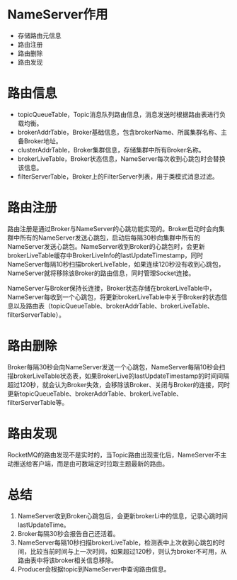 # NameServer作用

- 存储路由元信息
- 路由注册
- 路由删除
- 路由发现

# 路由信息

- topicQueueTable，Topic消息队列路由信息，消息发送时根据路由表进行负载均衡。
- brokerAddrTable，Broker基础信息，包含brokerName、所属集群名称、主备Broker地址。
- clusterAddrTable，Broker集群信息，存储集群中所有Broker名称。
- brokerLiveTable，Broker状态信息，NameServer每次收到心跳包时会替换该信息。
- filterServerTable，Broker上的FilterServer列表，用于类模式消息过滤。

# 路由注册

路由注册是通过Broker与NameServer的心跳功能实现的。Broker启动时会向集群中所有的NameServer发送心跳包，启动后每隔30秒向集群中所有的NameServer发送心跳包。NameServer收到Broker的心跳包时，会更新brokerLiveTable缓存中BrokerLiveInfo的lastUpdateTimestamp，同时NameServer每隔10秒扫描brokerLiveTable，如果连续120秒没有收到心跳包，NameServer就将移除该Broker的路由信息，同时管理Socket连接。

NameServer与Broker保持长连接，Broker状态存储在brokerLiveTable中，NameServer每收到一个心跳包，将更新brokerLiveTable中关于Broker的状态信息以及路由表（topicQueueTable、brokerAddrTable、brokerLiveTable、filterServerTable）。

# 路由删除

Broker每隔30秒会向NameServer发送一个心跳包，NameServer每隔10秒会扫描brokerLiveTable状态表，如果BrokerLive的lastUpdateTimestamp的时间间隔超过120秒，就会认为Broker失效，会移除该Broker、关闭与Broker的连接，同时更新topicQueueTable、brokerAddrTable、brokerLiveTable、filterServerTable等。

# 路由发现

RocketMQ的路由发现不是实时的，当Topic路由出现变化后，NameServer不主动推送给客户端，而是由可数端定时拉取主题最新的路由。

# 总结

1. NameServer收到Broker心跳包后，会更新brokerLi中的信息，记录心跳时间lastUpdateTime。
2. Broker每隔30秒会报告自己还活着。
3. NameServer每隔10秒扫描brokerLiveTable，检测表中上次收到心跳包的时间，比较当前时间与上一次时间，如果超过120秒，则认为broker不可用，从路由表中将该broker相关信息移除。
4. Producer会根据topic到NameServer中查询路由信息。